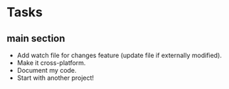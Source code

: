 # Tasks

## main section

- Add watch file for changes feature (update file if externally modified).
- Make it cross-platform.
- Document my code.
- Start with another project!
